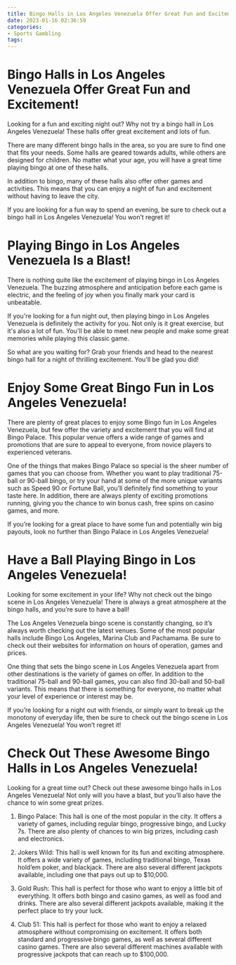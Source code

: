 ```yaml
---
title: Bingo Halls in Los Angeles Venezuela Offer Great Fun and Excitement!
date: 2023-01-16 02:36:59
categories:
- Sports Gambling
tags:
---
```



#  Bingo Halls in Los Angeles Venezuela Offer Great Fun and Excitement!

Looking for a fun and exciting night out? Why not try a bingo hall in Los Angeles Venezuela! These halls offer great excitement and lots of fun.

There are many different bingo halls in the area, so you are sure to find one that fits your needs. Some halls are geared towards adults, while others are designed for children. No matter what your age, you will have a great time playing bingo at one of these halls.

In addition to bingo, many of these halls also offer other games and activities. This means that you can enjoy a night of fun and excitement without having to leave the city.

If you are looking for a fun way to spend an evening, be sure to check out a bingo hall in Los Angeles Venezuela! You won’t regret it!

#  Playing Bingo in Los Angeles Venezuela Is a Blast!

There is nothing quite like the excitement of playing bingo in Los Angeles Venezuela. The buzzing atmosphere and anticipation before each game is electric, and the feeling of joy when you finally mark your card is unbeatable.

If you're looking for a fun night out, then playing bingo in Los Angeles Venezuela is definitely the activity for you. Not only is it great exercise, but it's also a lot of fun. You'll be able to meet new people and make some great memories while playing this classic game.

So what are you waiting for? Grab your friends and head to the nearest bingo hall for a night of thrilling excitement. You'll be glad you did!

#  Enjoy Some Great Bingo Fun in Los Angeles Venezuela!

There are plenty of great places to enjoy some Bingo fun in Los Angeles Venezuela, but few offer the variety and excitement that you will find at Bingo Palace. This popular venue offers a wide range of games and promotions that are sure to appeal to everyone, from novice players to experienced veterans.

One of the things that makes Bingo Palace so special is the sheer number of games that you can choose from. Whether you want to play traditional 75-ball or 90-ball bingo, or try your hand at some of the more unique variants such as Speed 90 or Fortune Ball, you’ll definitely find something to your taste here. In addition, there are always plenty of exciting promotions running, giving you the chance to win bonus cash, free spins on casino games, and more.

If you’re looking for a great place to have some fun and potentially win big payouts, look no further than Bingo Palace in Los Angeles Venezuela!

#  Have a Ball Playing Bingo in Los Angeles Venezuela!

Looking for some excitement in your life? Why not check out the bingo scene in Los Angeles Venezuela! There is always a great atmosphere at the bingo halls, and you’re sure to have a ball!

The Los Angeles Venezuela bingo scene is constantly changing, so it’s always worth checking out the latest venues. Some of the most popular halls include Bingo Los Angeles, Marina Club and Pachamama. Be sure to check out their websites for information on hours of operation, games and prices.

One thing that sets the bingo scene in Los Angeles Venezuela apart from other destinations is the variety of games on offer. In addition to the traditional 75-ball and 90-ball games, you can also find 30-ball and 50-ball variants. This means that there is something for everyone, no matter what your level of experience or interest may be.

If you’re looking for a night out with friends, or simply want to break up the monotony of everyday life, then be sure to check out the bingo scene in Los Angeles Venezuela! You won’t regret it!

#  Check Out These Awesome Bingo Halls in Los Angeles Venezuela!

Looking for a great time out? Check out these awesome bingo halls in Los Angeles Venezuela! Not only will you have a blast, but you’ll also have the chance to win some great prizes.

1. Bingo Palace: This hall is one of the most popular in the city. It offers a variety of games, including regular bingo, progressive bingo, and Lucky 7s. There are also plenty of chances to win big prizes, including cash and electronics.

2. Jokers Wild: This hall is well known for its fun and exciting atmosphere. It offers a wide variety of games, including traditional bingo, Texas hold’em poker, and blackjack. There are also several different jackpots available, including one that pays out up to $10,000.

3. Gold Rush: This hall is perfect for those who want to enjoy a little bit of everything. It offers both bingo and casino games, as well as food and drinks. There are also several different jackpots available, making it the perfect place to try your luck.

4. Club 51: This hall is perfect for those who want to enjoy a relaxed atmosphere without compromising on excitement. It offers both standard and progressive bingo games, as well as several different casino games. There are also several different machines available with progressive jackpots that can reach up to $100,000.
